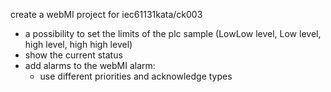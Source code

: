 create a webMI project for iec61131kata/ck003
- a possibility to set the limits of the plc sample (LowLow level, Low level, high level, high high level) 
- show the current status
- add alarms to the webMI alarm:
    - use different priorities and acknowledge types
